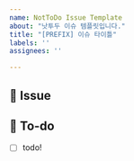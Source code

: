 ```yaml
---
name: NotToDo Issue Template
about: "낫투두 이슈 템플릿입니다."
title: "[PREFIX] 이슈 타이틀"
labels: ''
assignees: ''

---
```


## 🍏 Issue
<!-- 이슈에 대해 간략하게 설명해주세요 -->

## 📝 To-do
<!-- 진행할 작업에 대해 적어주세요 -->
- [ ] todo!
